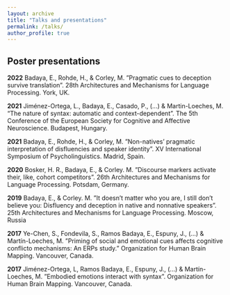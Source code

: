 ```yaml
---
layout: archive
title: "Talks and presentations"
permalink: /talks/
author_profile: true
---
```



## Poster presentations

**2022** Badaya, E., Rohde, H., & Corley, M. ”Pragmatic cues to deception survive translation”. 28th Architectures and Mechanisms for Language Processing. York, UK.

**2021** Jiménez-Ortega, L., Badaya, E., Casado, P., (...) & Martin-Loeches, M. “The nature of syntax: automatic and context-dependent”. The 5th Conference of the European Society for Cognitive and Affective Neuroscience. Budapest, Hungary.

**2021** Badaya, E., Rohde, H., & Corley, M. ”Non-natives’ pragmatic interpretation of disfluencies and speaker identity”. XV International Symposium of Psycholinguistics. Madrid, Spain.

**2020** Bosker, H. R., Badaya, E., & Corley. M. ”Discourse markers activate their, like, cohort competitors”. 26th Architectures and Mechanisms for Language Processing. Potsdam, Germany.

**2019** Badaya, E., & Corley. M. ”It doesn’t matter who you are, I still don’t believe you: Disfluency and deception in native and nonnative speakers”. 25th Architectures and Mechanisms for Language Processing. Moscow, Russia

**2017** Ye-Chen, S., Fondevila, S., Ramos Badaya, E., Espuny, J., (...) & Martín-Loeches, M. ”Priming of social and emotional cues affects cognitive conflicto mechanisms: An ERPs study.” Organization for Human Brain Mapping. Vancouver, Canada.

**2017** Jiménez-Ortega, L, Ramos Badaya, E., Espuny, J., (...) & Martín-Loeches, M. ”Embodied emotions interact with syntax”. Organization for Human Brain Mapping. Vancouver, Canada.
